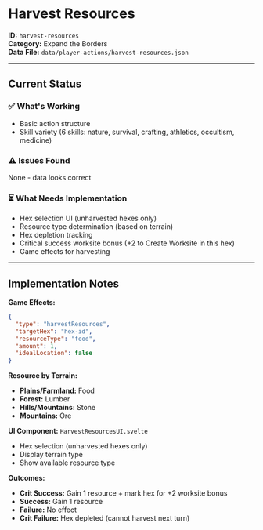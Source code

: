 # Harvest Resources

**ID:** `harvest-resources`  
**Category:** Expand the Borders  
**Data File:** `data/player-actions/harvest-resources.json`

---

## Current Status

### ✅ What's Working
- Basic action structure
- Skill variety (6 skills: nature, survival, crafting, athletics, occultism, medicine)

### ⚠️ Issues Found
None - data looks correct

### ⏳ What Needs Implementation
- Hex selection UI (unharvested hexes only)
- Resource type determination (based on terrain)
- Hex depletion tracking
- Critical success worksite bonus (+2 to Create Worksite in this hex)
- Game effects for harvesting

---

## Implementation Notes

**Game Effects:**
```json
{
  "type": "harvestResources",
  "targetHex": "hex-id",
  "resourceType": "food",
  "amount": 1,
  "idealLocation": false
}
```

**Resource by Terrain:**
- **Plains/Farmland:** Food
- **Forest:** Lumber
- **Hills/Mountains:** Stone
- **Mountains:** Ore

**UI Component:** `HarvestResourcesUI.svelte`
- Hex selection (unharvested hexes only)
- Display terrain type
- Show available resource type

**Outcomes:**
- **Crit Success:** Gain 1 resource + mark hex for +2 worksite bonus
- **Success:** Gain 1 resource
- **Failure:** No effect
- **Crit Failure:** Hex depleted (cannot harvest next turn)
